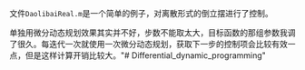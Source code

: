 文件`DaolibaiReal.m`是一个简单的例子，对离散形式的倒立摆进行了控制。

单独用微分动态规划效果其实并不好，步数不能取太大，目标函数的那组参数我调了很久。每迭代一次就使用一次微分动态规划，获取下一步的控制项会比较有效一点，但是这样计算开销比较大。"# Differential_dynamic_programming" 
